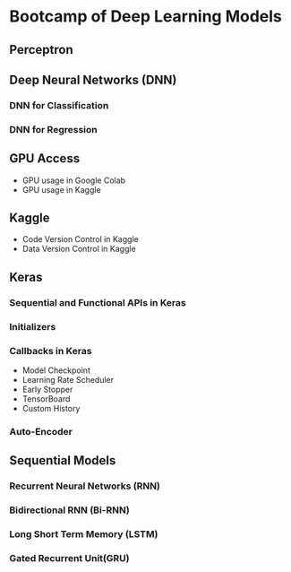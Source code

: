 # Bootcamp of Deep Learning Models

## Perceptron
## Deep Neural Networks (DNN)
### DNN for Classification
### DNN for Regression

## GPU Access
- GPU usage in Google Colab
- GPU usage in Kaggle

## Kaggle
- Code Version Control in Kaggle
- Data Version Control in Kaggle

## Keras
### Sequential and Functional APIs in Keras
### Initializers
### Callbacks in Keras
- Model Checkpoint
- Learning Rate Scheduler
- Early Stopper
- TensorBoard
- Custom History

### Auto-Encoder
## Sequential Models
### Recurrent Neural Networks (RNN)
### Bidirectional RNN (Bi-RNN)
### Long Short Term Memory (LSTM)
### Gated Recurrent Unit(GRU)